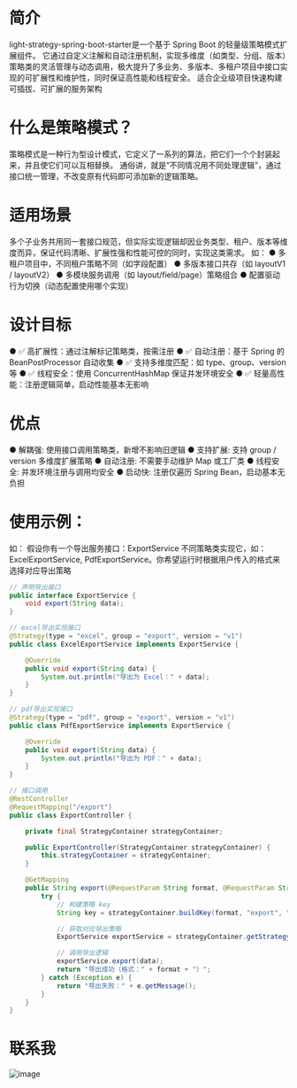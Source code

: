 # 简介
light-strategy-spring-boot-starter是一个基于 Spring Boot 的轻量级策略模式扩展组件。
它通过自定义注解和自动注册机制，实现多维度（如类型、分组、版本）策略类的灵活管理与动态调用，极大提升了多业务、多版本、多租户项目中接口实现的可扩展性和维护性，同时保证高性能和线程安全。
适合企业级项目快速构建可插拔、可扩展的服务架构

# 什么是策略模式？
策略模式是一种行为型设计模式，它定义了一系列的算法，把它们一个个封装起来，并且使它们可以互相替换。
通俗讲，就是“不同情况用不同处理逻辑”，通过接口统一管理，不改变原有代码即可添加新的逻辑策略。

# 适用场景
多个子业务共用同一套接口规范，但实际实现逻辑却因业务类型、租户、版本等维度而异，保证代码清晰、扩展性强和性能可控的同时，实现这类需求。 如：
● 多租户项目中，不同租户策略不同（如字段配置）
● 多版本接口共存（如 layoutV1 / layoutV2）
● 多模块服务调用（如 layout/field/page）策略组合
● 配置驱动行为切换（动态配置使用哪个实现）

# 设计目标
● ✅ 高扩展性：通过注解标记策略类，按需注册
● ✅ 自动注册：基于 Spring 的 BeanPostProcessor 自动收集
● ✅ 支持多维度匹配：如 type、group、version 等
● ✅ 线程安全：使用 ConcurrentHashMap 保证并发环境安全
● ✅ 轻量高性能：注册逻辑简单，启动性能基本无影响

# 优点
● 解耦强: 使用接口调用策略类，新增不影响旧逻辑
● 支持扩展:	支持 group / version 多维度扩展策略
● 自动注册:	不需要手动维护 Map 或工厂类
● 线程安全:	并发环境注册与调用均安全
● 启动快:	注册仅遍历 Spring Bean，启动基本无负担


# 使用示例：
如： 假设你有一个导出服务接口：ExportService
不同策略类实现它，如：ExcelExportService, PdfExportService。你希望运行时根据用户传入的格式来选择对应导出策略

```java
// 声明导出接口
public interface ExportService {
    void export(String data);
}
```


```java
// excel导出实现接口
@Strategy(type = "excel", group = "export", version = "v1")
public class ExcelExportService implements ExportService {

    @Override
    public void export(String data) {
        System.out.println("导出为 Excel：" + data);
    }
}
```

```java
// pdf导出实现接口
@Strategy(type = "pdf", group = "export", version = "v1")
public class PdfExportService implements ExportService {

    @Override
    public void export(String data) {
        System.out.println("导出为 PDF：" + data);
    }
}
```

```java
// 接口调用
@RestController
@RequestMapping("/export")
public class ExportController {

    private final StrategyContainer strategyContainer;

    public ExportController(StrategyContainer strategyContainer) {
        this.strategyContainer = strategyContainer;
    }

    @GetMapping
    public String export(@RequestParam String format, @RequestParam String data) {
        try {
            // 构建策略 key
            String key = strategyContainer.buildKey(format, "export", "v1");

            // 获取对应导出策略
            ExportService exportService = strategyContainer.getStrategy(ExportService.class, key);

            // 调用导出逻辑
            exportService.export(data);
            return "导出成功（格式：" + format + "）";
        } catch (Exception e) {
            return "导出失败：" + e.getMessage();
        }
    }
}
```

# 联系我
![image](https://github.com/user-attachments/assets/d03dedfb-b8e9-4b1b-91df-041701292c18)


